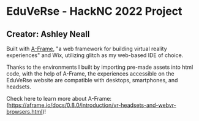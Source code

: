 # EduVeRse - HackNC 2022 Project
## Creator: Ashley Neall

Built with [A-Frame](https://aframe.io), "a web framework for building virtual reality experiences" and Wix, utilizing glitch as my web-based IDE of choice.

Thanks to the environments I built by importing pre-made assets into html code, with the help of A-Frame, the experiences accessible on the EduVeRse website are compatible with desktops, smartphones, and headsets.

Check here to learn more about A-Frame: (https://aframe.io/docs/0.8.0/introduction/vr-headsets-and-webvr-browsers.html)!
